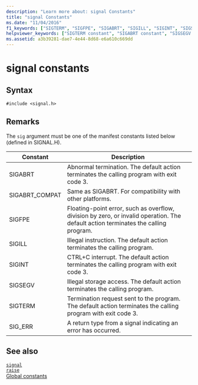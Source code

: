 ```yaml
---
description: "Learn more about: signal Constants"
title: "signal Constants"
ms.date: "11/04/2016"
f1_keywords: ["SIGTERM", "SIGFPE", "SIGABRT", "SIGILL", "SIGINT", "SIGSEGV"]
helpviewer_keywords: ["SIGTERM constant", "SIGABRT constant", "SIGSEGV constant", "SIGFPE constant", "SIGINT constant", "signal constants", "SIGILL constant"]
ms.assetid: a3b39281-dae7-4e44-8d68-e6a610c669dd
---
```

# signal constants

## Syntax

```
#include <signal.h>
```

## Remarks

The `sig` argument must be one of the manifest constants listed below (defined in SIGNAL.H).

|Constant|Description|
|-|-|
|SIGABRT|Abnormal termination. The default action terminates the calling program with exit code 3.  |
|SIGABRT_COMPAT|Same as SIGABRT. For compatibility with other platforms.  |
|SIGFPE|Floating-point error, such as overflow, division by zero, or invalid operation. The default action terminates the calling program.  |
|SIGILL|Illegal instruction. The default action terminates the calling program.  |
|SIGINT|CTRL+C interrupt. The default action terminates the calling program with exit code 3.  |
|SIGSEGV|Illegal storage access. The default action terminates the calling program.  |
|SIGTERM|Termination request sent to the program. The default action terminates the calling program with exit code 3.  |
|SIG_ERR|A return type from a signal indicating an error has occurred.  |

## See also

[`signal`](./reference/signal.md)\
[`raise`](./reference/raise.md)\
[Global constants](./global-constants.md)
